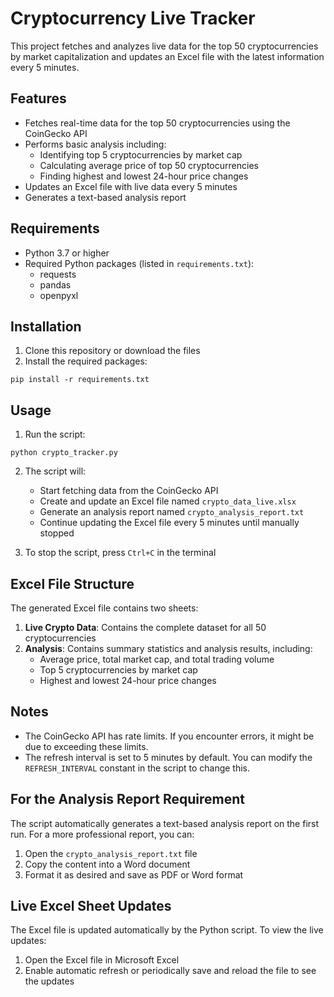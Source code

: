 # Cryptocurrency Live Tracker

This project fetches and analyzes live data for the top 50 cryptocurrencies by market capitalization and updates an Excel file with the latest information every 5 minutes.

## Features

- Fetches real-time data for the top 50 cryptocurrencies using the CoinGecko API
- Performs basic analysis including:
  - Identifying top 5 cryptocurrencies by market cap
  - Calculating average price of top 50 cryptocurrencies
  - Finding highest and lowest 24-hour price changes
- Updates an Excel file with live data every 5 minutes
- Generates a text-based analysis report

## Requirements

- Python 3.7 or higher
- Required Python packages (listed in `requirements.txt`):
  - requests
  - pandas
  - openpyxl

## Installation

1. Clone this repository or download the files
2. Install the required packages:

```
pip install -r requirements.txt
```

## Usage

1. Run the script:

```
python crypto_tracker.py
```

2. The script will:
   - Start fetching data from the CoinGecko API
   - Create and update an Excel file named `crypto_data_live.xlsx`
   - Generate an analysis report named `crypto_analysis_report.txt`
   - Continue updating the Excel file every 5 minutes until manually stopped

3. To stop the script, press `Ctrl+C` in the terminal

## Excel File Structure

The generated Excel file contains two sheets:

1. **Live Crypto Data**: Contains the complete dataset for all 50 cryptocurrencies
2. **Analysis**: Contains summary statistics and analysis results, including:
   - Average price, total market cap, and total trading volume
   - Top 5 cryptocurrencies by market cap
   - Highest and lowest 24-hour price changes

## Notes

- The CoinGecko API has rate limits. If you encounter errors, it might be due to exceeding these limits.
- The refresh interval is set to 5 minutes by default. You can modify the `REFRESH_INTERVAL` constant in the script to change this.

## For the Analysis Report Requirement

The script automatically generates a text-based analysis report on the first run. For a more professional report, you can:

1. Open the `crypto_analysis_report.txt` file
2. Copy the content into a Word document
3. Format it as desired and save as PDF or Word format

## Live Excel Sheet Updates

The Excel file is updated automatically by the Python script. To view the live updates:

1. Open the Excel file in Microsoft Excel
2. Enable automatic refresh or periodically save and reload the file to see the updates 